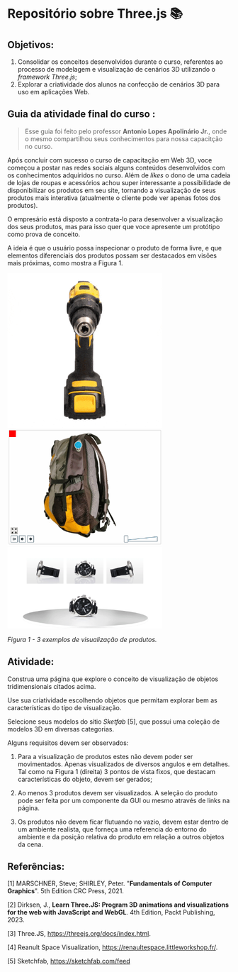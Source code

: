 # Repositório sobre Three.js 📚

## Objetivos:

1. Consolidar os conceitos desenvolvidos durante o curso, referentes ao processo de modelagem e visualização de cenários 3D utilizando o *framework Three.js*;
2. Explorar a criatividade dos alunos na confecção de cenários 3D para uso em aplicações Web.
 
## Guia da atividade final do curso :

> Esse guia foi feito pelo professor <strong>Antonio Lopes Apolinário Jr.</strong>, onde o mesmo compartilhou seus conhecimentos para nossa capacitção no curso.

Após concluir com sucesso o curso de capacitação em Web 3D, voce começou a postar nas redes sociais alguns conteúdos desenvolvidos com os conhecimentos adquiridos no curso. Além de *likes* o dono de uma cadeia de lojas de roupas e acessórios achou super interessante a possibilidade de disponibilizar os produtos em seu site, tornando a visualização de seus produtos mais interativa (atualmente o cliente pode ver apenas fotos dos produtos).

O empresário está disposto a contrata-lo para desenvolver a visualização dos seus produtos, mas para isso quer que voce apresente um protótipo como prova de conceito. 

A ideia é que o usuário possa inspecionar o produto de forma livre, e que elementos diferenciais dos produtos possam ser destacados em visões mais próximas, como mostra a Figura 1.

<img src="./imgs/3D-ViewProduct.gif" width=350> <img src="./imgs/3D-ViewProduct-2.gif" width=350> <img src="./imgs/3D-ViewProduct-3.gif" width=350>

*Figura 1 - 3 exemplos de visualização de produtos.* 

## Atividade:

Construa uma página que explore o conceito de visualização de objetos tridimensionais citados acima. 

Use sua criatividade escolhendo objetos que permitam explorar bem as características do tipo de visualização. 

Selecione seus modelos do sítio *Sketfab* [5], que possui uma coleção de modelos 3D em diversas categorias. 

Alguns requisitos devem ser observados:

1. Para a visualização de produtos estes não devem poder ser movimentados. Apenas visualizados de diversos angulos e em detalhes. Tal como na Figura 1 (direita) 3 pontos de vista fixos, que destacam características do objeto, devem ser gerados; 

2. Ao menos 3 produtos devem ser visualizados. A seleção do produto pode ser feita por um componente da GUI ou mesmo através de links na página.

3. Os produtos não devem ficar flutuando no vazio, devem estar dentro de um ambiente realista, que forneça uma referencia do entorno do ambiente e da posição relativa do produto em relação a outros objetos da cena. 

## Referências: 

[1] 	MARSCHNER, Steve; SHIRLEY, Peter. "**Fundamentals of Computer Graphics**". 5th Edition CRC Press, 2021.

[2]		Dirksen, J., **Learn Three.JS: Program 3D animations and visualizations for the web with JavaScript and WebGL**. 4th Edition, Packt Publishing, 2023.

[3]		Three.JS, https://threejs.org/docs/index.html.

[4] 	Reanult Space Visualization, https://renaultespace.littleworkshop.fr/.

[5] 	Sketchfab, https://sketchfab.com/feed
